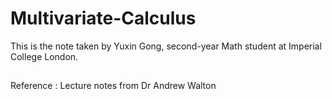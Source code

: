 # Multivariate-Calculus
This is the note taken by Yuxin Gong, second-year Math student at Imperial College London. 

##
Reference : Lecture notes from Dr Andrew Walton
